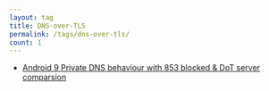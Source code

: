 ```yaml
---
layout: tag
title: DNS-over-TLS
permalink: /tags/dns-over-tls/
count: 1
---
```


- [Android 9 Private DNS behaviour with 853 blocked &amp; DoT server comparsion](https://aminda.eu/blog/english/2019/07/11/android-private-dns-in-practice.html)
